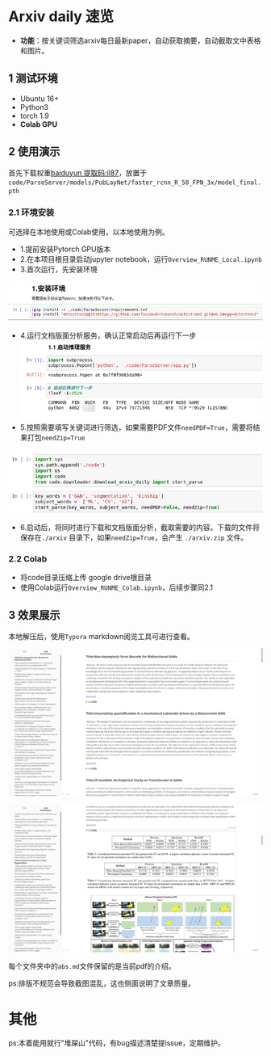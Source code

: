 # Arxiv daily 速览
- **功能**：按关键词筛选arxiv每日最新paper，自动获取摘要，自动截取文中表格和图片。
## 1 测试环境
- Ubuntu 16+
- Python3
- torch 1.9
- **Colab GPU**

## 2 使用演示

首先下载权重[baiduyun 提取码:il87](https://pan.baidu.com/s/1Iu3vkj3r8oxIyS0lKTq8-w)，放置于`code/ParseServer/models/PubLayNet/faster_rcnn_R_50_FPN_3x/model_final.pth`

### 2.1 环境安装

可选择在本地使用或Colab使用，以本地使用为例。

- 1.提前安装Pytorch GPU版本
- 2.在本项目根目录启动jupyter notebook，运行`Overview_RUNME_Local.ipynb`
- 3.首次运行，先安装环境

![image-20211027175057022](./img/3.png)

- 4.运行文档版面分析服务，确认正常启动后再运行下一步
![image-20211027165754016](./img/4.png)
- 5.按照需要填写关键词进行筛选，如果需要PDF文件`needPDF=True`，需要将结果打包`needZip=True`

![image-20211027180418480](./img/5.png)

- 6.启动后，将同时进行下载和文档版面分析，截取需要的内容。下载的文件将保存在`./arxiv` 目录下，如果`needZip=True`，会产生 `./arxiv.zip` 文件。

### 2.2 Colab

- 将code目录压缩上传 google drive根目录
- 使用Colab运行`Overview_RUNME_Colab.ipynb`，后续步骤同2.1

## 3 效果展示

本地解压后，使用`Typora` markdown阅览工具可进行查看。

![image-20211027164929665](./img/1.png)

![image-20211027165036905](./img/2.png)

每个文件夹中的`abs.md`文件保留的是当前pdf的介绍。

ps:排版不规范会导致截图混乱，这也侧面说明了文章质量。

# 其他

ps:本着能用就行"堆屎山"代码，有bug描述清楚提issue，定期维护。
